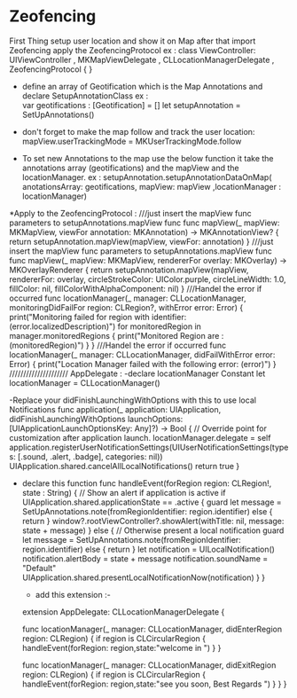 # Zeofencing
First Thing setup user location and show it on Map after that 
import Zeofencing 
apply the  ZeofencingProtocol 
  ex : 
        class ViewController: UIViewController , MKMapViewDelegate , CLLocationManagerDelegate , ZeofencingProtocol { }
        
  - define an array of Geotification which is the Map Annotations and declare SetupAnnotationClass 
      ex :    
        var geotifications : [Geotification] = []
        let setupAnnotation = SetUpAnnotations()
        
  - don't forget to make the map follow and track the user location:
                mapView.userTrackingMode = MKUserTrackingMode.follow
                
  -    To set new Annotations to the map use the below function it take the  annotations array (geotifications) and the mapView and the locationManager. 
  ex : 
        setupAnnotation.setupAnnotationDataOnMap( anotationsArray: geotifications, mapView: mapView ,locationManager : locationManager)

*Apply to the ZeofencingProtocol  :
    ///just insert the mapView func parameters to setupAnnotations.mapView func
    func mapView(_ mapView: MKMapView, viewFor annotation: MKAnnotation) -> MKAnnotationView? {
        return  setupAnnotation.mapView(mapView, viewFor: annotation)
    }
        ///just insert the mapView func parameters to setupAnnotations.mapView func
    func mapView(_ mapView: MKMapView, rendererFor overlay: MKOverlay) -> MKOverlayRenderer {
        return setupAnnotation.mapView(mapView, rendererFor: overlay, circleStrokeColor: UIColor.purple, circleLineWidth: 1.0, fillColor: nil, fillColorWithAlphaComponent: nil)
    }
        ///Handel the error if occurred
    func locationManager(_ manager: CLLocationManager, monitoringDidFailFor region: CLRegion?, withError error: Error) {
        print("Monitoring failed for region with identifier: \(error.localizedDescription)")
        for monitoredRegion in manager.monitoredRegions {
            print("Monitored Region are : \(monitoredRegion)")
        }
    }
        ///Handel the error if occurred
    func locationManager(_ manager: CLLocationManager, didFailWithError error: Error) {
        print("Location Manager failed with the following error: \(error)")
    }
/////////////////////
AppDelegate :
-declare locationManager Constant
let  locationManager = CLLocationManager()

-Replace your didFinishLaunchingWithOptions  with this to use local Notifications 
   func application(_ application: UIApplication, didFinishLaunchingWithOptions launchOptions: [UIApplicationLaunchOptionsKey: Any]?) -> Bool {
        // Override point for customization after application launch.
        locationManager.delegate = self
        application.registerUserNotificationSettings(UIUserNotificationSettings(types: [.sound, .alert, .badge], categories: nil))
        UIApplication.shared.cancelAllLocalNotifications()
        return true
    }
    
 - declare this function 
        func handleEvent(forRegion region: CLRegion!, state : String) {
        // Show an alert if application is active
           if UIApplication.shared.applicationState == .active {
            guard let message = SetUpAnnotations.note(fromRegionIdentifier: region.identifier) else { return }
            window?.rootViewController?.showAlert(withTitle: nil, message: state + message)
            } else {
            // Otherwise present a local notification
            guard let message = SetUpAnnotations.note(fromRegionIdentifier: region.identifier) else { return }
            let notification = UILocalNotification()
            notification.alertBody = state + message
            notification.soundName = "Default"
            UIApplication.shared.presentLocalNotificationNow(notification)
        }
    }
    
    * add this extension  :-
    
    extension AppDelegate: CLLocationManagerDelegate {
    
    func locationManager(_ manager: CLLocationManager, didEnterRegion region: CLRegion) {
        if region is CLCircularRegion {
            handleEvent(forRegion: region,state:"welcome in ")
        }
    }
    
    func locationManager(_ manager: CLLocationManager, didExitRegion region: CLRegion) {
        if region is CLCircularRegion {
            handleEvent(forRegion: region,state:"see you soon, Best Regards ")
        }
    }
}
